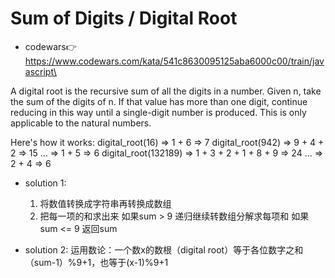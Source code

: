 # Sum of Digits / Digital Root
- codewars👉https://www.codewars.com/kata/541c8630095125aba6000c00/train/javascript\

A digital root is the recursive sum of all the digits in a number. Given n, take the sum of the digits of n. If that value has more than one digit, continue reducing in this way until a single-digit number is produced. This is only applicable to the natural numbers.

Here's how it works:
digital_root(16)
=> 1 + 6
=> 7
digital_root(942)
=> 9 + 4 + 2
=> 15 ...
=> 1 + 5
=> 6
digital_root(132189)
=> 1 + 3 + 2 + 1 + 8 + 9
=> 24 ...
=> 2 + 4
=> 6

- solution 1:
  1. 将数值转换成字符串再转换成数组
  2. 把每一项的和求出来
     如果sum > 9 递归继续转数组分解求每项和
     如果sum <= 9 返回sum

- solution 2:
  运用数论：一个数x的数根（digital root）等于各位数字之和（sum-1）%9+1，也等于(x-1)%9+1